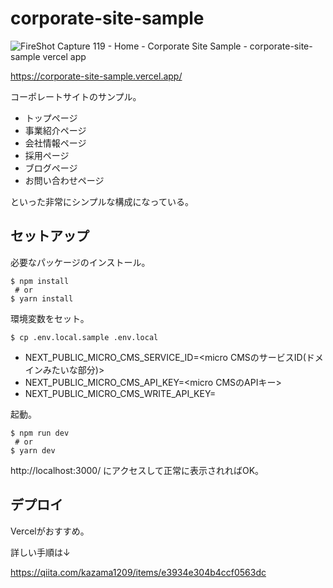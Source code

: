 # corporate-site-sample

![FireShot Capture 119 - Home - Corporate Site Sample - corporate-site-sample vercel app](https://user-images.githubusercontent.com/51913879/115986971-f1f30580-a5ed-11eb-9605-30d9890fe0c3.png)

https://corporate-site-sample.vercel.app/

コーポレートサイトのサンプル。

- トップページ
- 事業紹介ページ
- 会社情報ページ
- 採用ページ
- ブログページ
- お問い合わせページ

といった非常にシンプルな構成になっている。

## セットアップ

必要なパッケージのインストール。

```
$ npm install 
 # or 
$ yarn install
```

環境変数をセット。

```
$ cp .env.local.sample .env.local
```

- NEXT_PUBLIC_MICRO_CMS_SERVICE_ID=<micro CMSのサービスID(ドメインみたいな部分)>
- NEXT_PUBLIC_MICRO_CMS_API_KEY=<micro CMSのAPIキー>
- NEXT_PUBLIC_MICRO_CMS_WRITE_API_KEY=<X-WRITE-API-KEY>

起動。

```
$ npm run dev
 # or
$ yarn dev
```

http://localhost:3000/ にアクセスして正常に表示されればOK。

## デプロイ

Vercelがおすすめ。

詳しい手順は↓

https://qiita.com/kazama1209/items/e3934e304b4ccf0563dc
